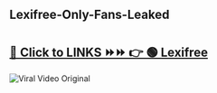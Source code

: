 
 ## Lexifree-Only-Fans-Leaked

# <h2><a href="https://clipsfans.com/Lexifree&ref=git">🔗 Click to LINKS ⏩⏩ 👉 🟢 Lexifree </a></h2>

<a href="https://clipsfans.com/Lexifree&ref=git" rel="nofollow" data-target="animated-image.originalLink"><img src="https://i.ibb.co.com/xMMVF88/686577567.gif" alt="Viral Video Original" style="max-width: 100%; display: inline-block;" data-target="animated-image.originalImage"></a>
